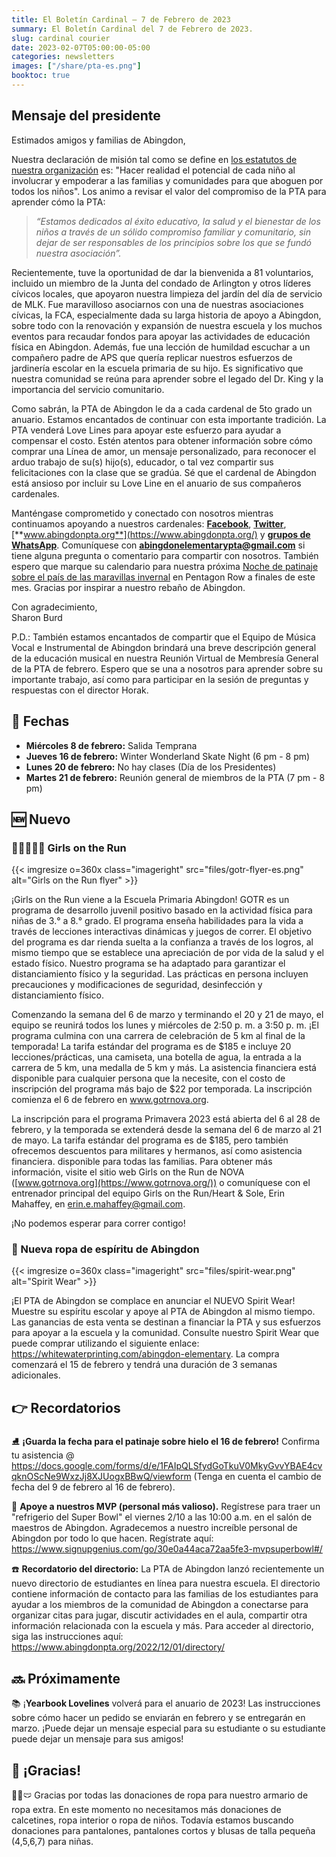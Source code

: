 ```yaml
---
title: El Boletín Cardinal — 7 de Febrero de 2023
summary: El Boletín Cardinal del 7 de Febrero de 2023.
slug: cardinal courier
date: 2023-02-07T05:00:00-05:00
categories: newsletters
images: ["/share/pta-es.png"]
booktoc: true
---
```


## Mensaje del presidente

Estimados amigos y familias de Abingdon,

Nuestra declaración de misión tal como se define en [los estatutos de nuestra organización](/bylaws/) es: "Hacer realidad el potencial de cada niño al involucrar y empoderar a las familias y comunidades para que aboguen por todos los niños". Los animo a revisar el valor del compromiso de la PTA para aprender cómo la PTA:

> *“Estamos dedicados al éxito educativo, la salud y el bienestar de los niños a través de un sólido compromiso familiar y comunitario, sin dejar de ser responsables de los principios sobre los que se fundó nuestra asociación”.*

Recientemente, tuve la oportunidad de dar la bienvenida a 81 voluntarios, incluido un miembro de la Junta del condado de Arlington y otros líderes cívicos locales, que apoyaron nuestra limpieza del jardín del día de servicio de MLK. Fue maravilloso asociarnos con una de nuestras asociaciones cívicas, la FCA, especialmente dada su larga historia de apoyo a Abingdon, sobre todo con la renovación y expansión de nuestra escuela y los muchos eventos para recaudar fondos para apoyar las actividades de educación física en Abingdon. Además, fue una lección de humildad escuchar a un compañero padre de APS que quería replicar nuestros esfuerzos de jardinería escolar en la escuela primaria de su hijo. Es significativo que nuestra comunidad se reúna para aprender sobre el legado del Dr. King y la importancia del servicio comunitario.

Como sabrán, la PTA de Abingdon le da a cada cardenal de 5to grado un anuario. Estamos encantados de continuar con esta importante tradición. La PTA venderá Love Lines para apoyar este esfuerzo para ayudar a compensar el costo. Estén atentos para obtener información sobre cómo comprar una Línea de amor, un mensaje personalizado, para reconocer el arduo trabajo de su(s) hijo(s), educador, o tal vez compartir sus felicitaciones con la clase que se gradúa. Sé que el cardenal de Abingdon está ansioso por incluir su Love Line en el anuario de sus compañeros cardenales.

Manténgase comprometido y conectado con nosotros mientras continuamos apoyando a nuestros cardenales: [**Facebook**](https://www.facebook.com/AbingdonElementaryPTA), [**Twitter**](https://twitter.com/AbingdonPTA), [**www.abingdonpta.org**](https://www.abingdonpta.org/) y [**grupos de WhatsApp**](/whatsapp/ ). Comuníquese con **abingdonelementarypta@gmail.com** si tiene alguna pregunta o comentario para compartir con nosotros. También espero que marque su calendario para nuestra próxima [Noche de patinaje sobre el país de las maravillas invernal](/2023/01/10/winter-wonderland/) en Pentagon Row a finales de este mes. Gracias por inspirar a nuestro rebaño de Abingdon.

Con agradecimiento,  
Sharon Burd

P.D.: También estamos encantados de compartir que el Equipo de Música Vocal e Instrumental de Abingdon brindará una breve descripción general de la educación musical en nuestra Reunión Virtual de Membresía General de la PTA de febrero. Espero que se una a nosotros para aprender sobre su importante trabajo, así como para participar en la sesión de preguntas y respuestas con el director Horak.

## 📅 Fechas

  - **Miércoles 8 de febrero:** Salida Temprana
  - **Jueves 16 de febrero:** Winter Wonderland Skate Night (6 pm - 8 pm)
  - **Lunes 20 de febrero:** No hay clases (Día de los Presidentes)
  - **Martes 21 de febrero:** Reunión general de miembros de la PTA (7 pm - 8 pm)

## 🆕 Nuevo

### 🏃‍♀️🏃🏾‍♀️ Girls on the Run

{{< imgresize o=360x class="imageright" src="files/gotr-flyer-es.png" alt="Girls on the Run flyer" >}}

¡Girls on the Run viene a la Escuela Primaria Abingdon! GOTR es un programa de desarrollo juvenil positivo basado en la actividad física para niñas de 3.° a 8.° grado. El programa enseña habilidades para la vida a través de lecciones interactivas dinámicas y juegos de correr. El objetivo del programa es dar rienda suelta a la confianza a través de los logros, al mismo tiempo que se establece una apreciación de por vida de la salud y el estado físico. Nuestro programa se ha adaptado para garantizar el distanciamiento físico y la seguridad. Las prácticas en persona incluyen precauciones y modificaciones de seguridad, desinfección y distanciamiento físico.

Comenzando la semana del 6 de marzo y terminando el 20 y 21 de mayo, el equipo se reunirá todos los lunes y miércoles de 2:50 p. m. a 3:50 p. m. ¡El programa culmina con una carrera de celebración de 5 km al final de la temporada! La tarifa estándar del programa es de $185 e incluye 20 lecciones/prácticas, una camiseta, una botella de agua, la entrada a la carrera de 5 km, una medalla de 5 km y más. La asistencia financiera está disponible para cualquier persona que la necesite, con el costo de inscripción del programa más bajo de $22 por temporada. La inscripción comienza el 6 de febrero en www.gotrnova.org.

La inscripción para el programa Primavera 2023 está abierta del 6 al 28 de febrero, y la temporada se extenderá desde la semana del 6 de marzo al 21 de mayo. La tarifa estándar del programa es de $185, pero también ofrecemos descuentos para militares y hermanos, así como asistencia financiera. disponible para todas las familias. Para obtener más información, visite el sitio web Girls on the Run de NOVA ([www.gotrnova.org](https://www.gotrnova.org/)) o comuníquese con el entrenador principal del equipo Girls on the Run/Heart & Sole, Erin Mahaffey, en erin.e.mahaffey@gmail.com.

¡No podemos esperar para correr contigo!

<p style="clear:right;"></p>

### 👕 Nueva ropa de espíritu de Abingdon

{{< imgresize o=360x class="imageright" src="files/spirit-wear.png" alt="Spirit Wear" >}}

¡El PTA de Abingdon se complace en anunciar el NUEVO Spirit Wear! Muestre su espíritu escolar y apoye al PTA de Abingdon al mismo tiempo. Las ganancias de esta venta se destinan a financiar la PTA y sus esfuerzos para apoyar a la escuela y la comunidad. Consulte nuestro Spirit Wear que puede comprar utilizando el siguiente enlace: https://whitewaterprinting.com/abingdon-elementary. La compra comenzará el 15 de febrero y tendrá una duración de 3 semanas adicionales.

<p style="clear:right;"></p>

## 👉 Recordatorios

⛸️ **¡Guarda la fecha para el patinaje sobre hielo el 16 de febrero!** Confirma tu asistencia @ https://docs.google.com/forms/d/e/1FAIpQLSfydGoTkuV0MkyGvvYBAE4cvqknOScNe9WxzJj8XJUogxBBwQ/viewform (Tenga en cuenta el cambio de fecha del 9 de febrero al 16 de febrero).

🏈 **Apoye a nuestros MVP (personal más valioso).** Regístrese para traer un "refrigerio del Super Bowl" el viernes 2/10 a las 10:00 a.m. en el salón de maestros de Abingdon. Agradecemos a nuestro increíble personal de Abingdon por todo lo que hacen. Regístrate aquí: https://www.signupgenius.com/go/30e0a44aca72aa5fe3-mvpsuperbowl#/

☎️ **Recordatorio del directorio:** La PTA de Abingdon lanzó recientemente un nuevo directorio de estudiantes en línea para nuestra escuela. El directorio contiene información de contacto para las familias de los estudiantes para ayudar a los miembros de la comunidad de Abingdon a conectarse para organizar citas para jugar, discutir actividades en el aula, compartir otra información relacionada con la escuela y más. Para acceder al directorio, siga las instrucciones aquí: https://www.abingdonpta.org/2022/12/01/directory/

## 🔜 Próximamente

📚 ¡**Yearbook Lovelines** volverá para el anuario de 2023! Las instrucciones sobre cómo hacer un pedido se enviarán en febrero y se entregarán en marzo. ¡Puede dejar un mensaje especial para su estudiante o su estudiante puede dejar un mensaje para sus amigos!

## 🙏 ¡Gracias!

👖🧦🩲 Gracias por todas las donaciones de ropa para nuestro armario de ropa extra. En este momento no necesitamos más donaciones de calcetines, ropa interior o ropa de niños. Todavía estamos buscando donaciones para pantalones, pantalones cortos y blusas de talla pequeña (4,5,6,7) para niñas.